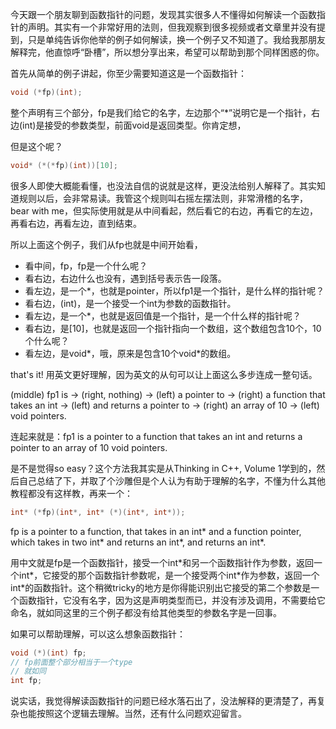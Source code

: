 今天跟一个朋友聊到函数指针的问题，发现其实很多人不懂得如何解读一个函数指针的声明。其实有一个非常好用的法则，但我观察到很多视频或者文章里并没有提到，只是单纯告诉你他举的例子如何解读，换一个例子又不知道了。我给我那朋友解释完，他直惊呼“卧槽”，所以想分享出来，希望可以帮助到那个同样困惑的你。

首先从简单的例子讲起，你至少需要知道这是一个函数指针：
```cpp
void (*fp)(int);
```

整个声明有三个部分，fp是我们给它的名字，左边那个“*”说明它是一个指针，右边(int)是接受的参数类型，前面void是返回类型。你肯定想，


但是这个呢？
```cpp
void* (*(*fp)(int))[10];
```

很多人即使大概能看懂，也没法自信的说就是这样，更没法给别人解释了。其实知道规则以后，会非常易读。我管这个规则叫右摇左摆法则，非常滑稽的名字，bear with me，但实际使用就是从中间看起，然后看它的右边，再看它的左边，再看右边，再看左边，直到结束。

所以上面这个例子，我们从fp也就是中间开始看，

- 看中间，fp，fp是一个什么呢？
- 看右边，右边什么也没有，遇到括号表示告一段落。
- 看左边，是一个*，也就是pointer，所以fp1是一个指针，是什么样的指针呢？
- 看右边，(int)，是一个接受一个int为参数的函数指针。
- 看左边，是一个*，也就是返回值是一个指针，是一个什么样的指针呢？
- 看右边，是[10]，也就是返回一个指针指向一个数组，这个数组包含10个，10个什么呢？
- 看左边，是void*，哦，原来是包含10个void*的数组。

that's it! 用英文更好理解，因为英文的从句可以让上面这么多步连成一整句话。

(middle) fp1 is → (right, nothing) → (left) a pointer to → (right) a function that takes an int → (left) and returns a pointer to → (right) an array of 10 → (left) void pointers.

连起来就是：fp1 is a pointer to a function that takes an int and returns a pointer to an array of 10 void pointers.

是不是觉得so easy？这个方法我其实是从Thinking in C++, Volume 1学到的，然后自己总结了下，并取了个沙雕但是个人认为有助于理解的名字，不懂为什么其他教程都没有这样教，再来一个：
```cpp
int* (*fp)(int*, int* (*)(int*, int*));
```

fp is a pointer to a function, that takes in an int* and a function pointer, which takes in two int* and returns an int*, and returns an int*.

用中文就是fp是一个函数指针，接受一个int\*和另一个函数指针作为参数，返回一个int\*，它接受的那个函数指针参数呢，是一个接受两个int\*作为参数，返回一个int\*的函数指针。这个稍微tricky的地方是你得能识别出它接受的第二个参数是一个函数指针，它没有名字，因为这是声明类型而已，并没有涉及调用，不需要给它命名，就如同这里的三个例子都没有给其他类型的参数名字是一回事。

如果可以帮助理解，可以这么想象函数指针：
```cpp
void (*)(int) fp;
// fp前面整个部分相当于一个type
// 就如同
int fp;
```

说实话，我觉得解读函数指针的问题已经水落石出了，没法解释的更清楚了，再复杂也能按照这个逻辑去理解。当然，还有什么问题欢迎留言。
